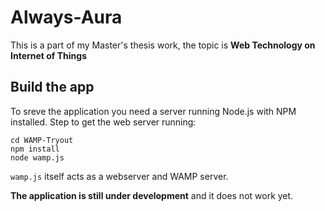 Always-Aura
===========

This is a part of my Master's thesis work, the topic is **Web Technology on Internet of Things**

## Build the app

To sreve the application you need a server running Node.js with NPM installed. Step to get the web server running:

    cd WAMP-Tryout
    npm install
    node wamp.js

```wamp.js``` itself acts as a webserver and WAMP server.

**The application is still under development** and it does not work yet.
